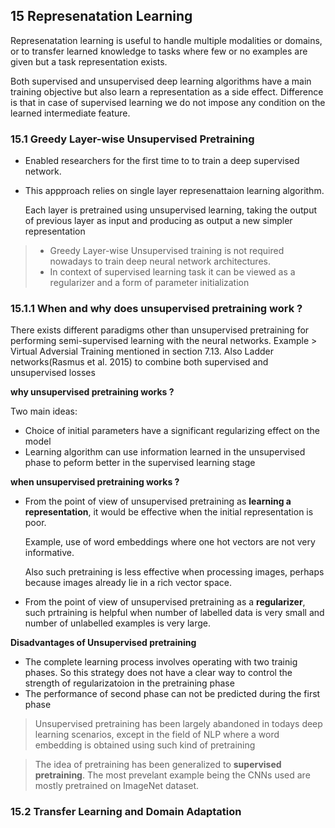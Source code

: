 ## 15 Represenatation Learning

Represenatation learning is useful to handle multiple modalities or domains, or to transfer learned knowledge to tasks where few or no examples are given but a task representation exists.

Both supervised and unsupervised deep learning algorithms have a main training objective but also learn a representation as a side effect. Difference is that in case of supervised learning we do not impose any condition on the learned intermediate feature.

### 15.1 Greedy Layer-wise Unsupervised Pretraining

* Enabled researchers for the first time to to train a deep supervised network.
* This appproach relies on single layer represenattaion learning algorithm.

  Each layer is pretrained using unsupervised learning, taking the output of previous layer as input and producing as output a new simpler representation

> * Greedy Layer-wise Unsupervised training is not required nowadays to train deep neural network architectures.
> * In context of  supervised learning task it can be viewed as a regularizer and a form of parameter initialization

### 15.1.1 When and why does unsupervised pretraining work ?

There exists different paradigms other than unsupervised pretraining for performing semi-supervised learning with the neural networks.
Example > Virtual Adversial Training mentioned in section 7.13.
Also Ladder networks(Rasmus et al. 2015) to combine both supervised and unsupervised losses

**why unsupervised pretraining works ?**

Two main ideas:
* Choice of initial parameters have a significant regularizing effect on the model
* Learning algorithm can use information learned in the unsupervised phase to peform better in the supervised learning stage


**when unsupervised pretraining works ?**
* From the point of view of unsupervised pretraining as **learning a representation**, it would be effective when the initial representation is poor.

   Example, use of word embeddings where one hot vectors are not very informative.

   Also such pretraining is less effective when processing images, perhaps because images already lie in a rich vector space.

* From the point of view of unsupervised pretraining as a **regularizer**, such prtraining is helpful when number of labelled data is very small and number of unlabelled examples is very large.

**Disadvantages of Unsupervised pretraining**
* The complete learning process involves operating with two trainig phases. So this strategy does not have a clear way to control the strength of regularizatoion in the pretraining phase
* The performance of second phase can not be predicted during the first phase
> Unsupervised pretraining has been largely abandoned in todays deep learning scenarios, except in the field of NLP where a word embedding is obtained using such kind of pretraining

> The idea of pretraining has been generalized to **supervised pretraining**. The most prevelant example being the CNNs used are mostly pretrained on ImageNet dataset.

### 15.2 Transfer Learning and Domain Adaptation
